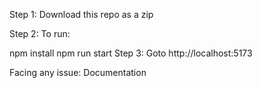 Step 1: Download this repo as a zip

Step 2: To run:

npm install
npm run start
Step 3: Goto http://localhost:5173

Facing any issue: Documentation
